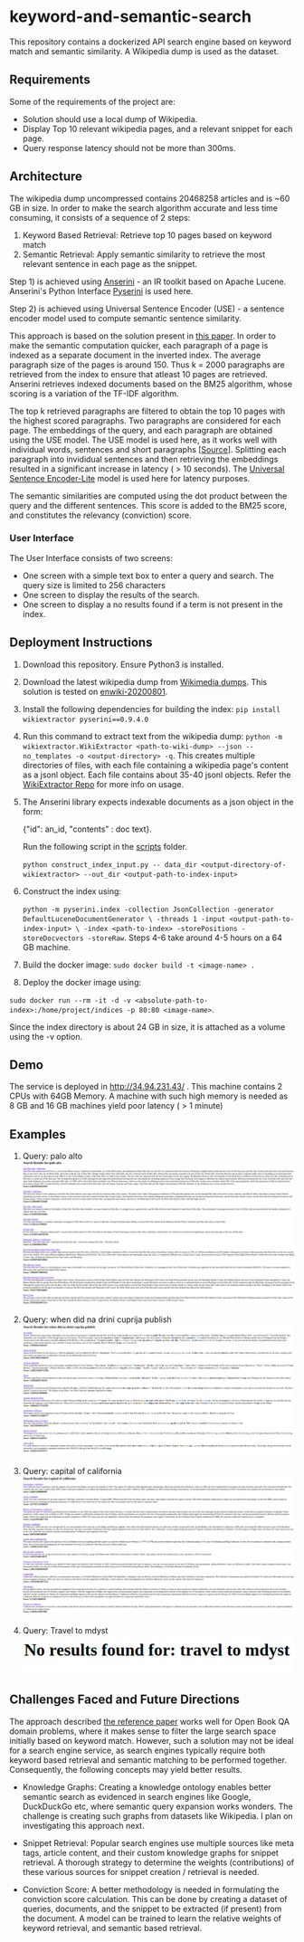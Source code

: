 # keyword-and-semantic-search

This repository contains a dockerized API search engine based on keyword match and semantic similarity.
A Wikipedia dump is used as the dataset.

## Requirements
Some of the requirements of the project are:

- Solution should use a local dump of Wikipedia.
- Display Top 10 relevant wikipedia pages, and a relevant snippet for each page.
- Query response latency should not be more than 300ms.

## Architecture
The wikipedia dump uncompressed contains 20468258 articles and is ~60 GB in size. 
In order to make the search algorithm accurate and less time consuming, it consists of a sequence of 2 steps:

1) Keyword Based Retrieval: Retrieve top 10 pages based on keyword match
2) Semantic Retrieval: Apply semantic similarity to retrieve the most relevant sentence in each page as the snippet.

Step 1) is achieved using [Anserini](https://github.com/castorini/anserini) - an IR toolkit based on Apache Lucene.
Anserini's Python Interface [Pyserini](https://github.com/castorini/pyserini) is used here.

Step 2) is achieved using Universal Sentence Encoder (USE) - a sentence encoder model used
to compute semantic sentence similarity.

This approach is based on the solution present in [this paper](https://arxiv.org/pdf/1902.01718.pdf).
In order to make the semantic computation quicker, each paragraph of a page
is indexed as a separate document in the inverted index. 
The average paragraph size of the pages is around 150.
Thus k = 2000 paragraphs are retrieved from the index to ensure that atleast 10 pages are retrieved. 
Anserini retrieves indexed documents based on the BM25 algorithm, whose scoring 
is a variation of the TF-IDF algorithm.

The top k retrieved paragraphs are filtered to obtain the top 10 pages with the highest scored
paragraphs. Two paragraphs are considered for each page. The embeddings of the query, and each paragraph are obtained using the USE model. 
The USE model is used here, as it works well with individual words, sentences and short paragraphs [[Source](https://www.tensorflow.org/hub/tutorials/semantic_similarity_with_tf_hub_universal_encoder)].
Splitting each paragraph into invididual sentences and then retrieving the embeddings resulted in a significant increase in latency ( > 10 seconds).
The [Universal Sentence Encoder-Lite](https://tfhub.dev/google/universal-sentence-encoder-lite/2) model is used here for latency purposes.

The semantic similarities are computed using the dot product between the query and the different sentences.
This score is added to the BM25 score, and constitutes the relevancy (conviction) score.

### User Interface
The User Interface consists of two screens:
- One screen with a simple text box to enter a query and search. The query size is limited to 256 characters
- One screen to display the results of the search.
- One screen to display a no results found if a term is not present in the index.

## Deployment Instructions
1. Download this repository. Ensure Python3 is installed.

2. Download the latest wikipedia dump from [Wikimedia dumps](http://dumps.wikimedia.org/).
This solution is tested on [enwiki-20200801](https://dumps.wikimedia.org/enwiki/20200801/enwiki-20200801-pages-articles-multistream.xml.bz2).

3. Install the following dependencies for building the index:
`pip install wikiextractor pyserini==0.9.4.0`

4. Run this command to extract text from the wikipedia dump:
`python -m wikiextractor.WikiExtractor <path-to-wiki-dump> --json
--no_templates -o <output-directory> -q`. This creates multiple directories
of files, with each file containing a wikipedia page's content as a jsonl object.
Each file contains about 35-40 jsonl objects. Refer the [WikiExtractor Repo](https://github.com/attardi/wikiextractor)
for more info on usage.

5. The Anserini library expects indexable documents as a json object in the form:

    {"id": an_id,
     "contents" : doc text}.
     
     Run the following script in the [scripts](scripts) folder.
      
     `python construct_index_input.py -- data_dir <output-directory-of-wikiextractor> --out_dir <output-path-to-index-input>`
 
6. Construct the index using:

    `python -m pyserini.index -collection JsonCollection -generator DefaultLuceneDocumentGenerator \
 -threads 1 -input <output-path-to-index-input> \
 -index <path-to-index> -storePositions -storeDocvectors -storeRaw`.
 Steps 4-6 take around 4-5 hours on a 64 GB machine.

7. Build the docker image: `sudo docker build -t <image-name> .`

8. Deploy the docker image using: 

`sudo docker run --rm -it -d -v <absolute-path-to-index>:/home/project/indices -p 80:80 <image-name>`.

Since the index directory is about 24 GB in size, it is attached as a volume using the -v option.

## Demo
The service is deployed in http://34.94.231.43/ .
This machine contains 2 CPUs with 64GB Memory. A machine with
such high memory is needed as 8 GB and 16 GB machines yield poor latency ( > 1 minute)


## Examples

1. Query: palo alto
![Palo Alto](images/palo-alto.png)

2. Query: when did na drini cuprija publish
![na drini cuprija](images/na-drini.png)

3. Query: capital of california
![sacramento](images/sacramento.png)

4. Query: Travel to mdyst
![mdyst](images/travel-to-mdyst.png)

## Challenges Faced and Future Directions
The approach described [the reference paper](https://arxiv.org/pdf/1902.01718.pdf) works well for Open Book QA domain problems, where it makes
sense to filter the large search space initially based on keyword match.
However, such a solution may not be ideal for a search engine service, 
as search engines typically require both keyword based retrieval and semantic matching
to be performed together. Consequently, the following concepts may yield better results.

- Knowledge Graphs: Creating a knowledge ontology enables better semantic search
as evidenced in search engines like Google, DuckDuckGo etc, where semantic query expansion works wonders.
The challenge is creating such graphs from datasets like Wikipedia.
I plan on investigating this approach next.

- Snippet Retrieval: Popular search engines use multiple sources like meta tags, article content, and 
their custom knowledge graphs for snippet retrieval. 
A thorough strategy to determine the weights (contributions) of these various sources 
for snippet creation / retrieval is needed.

- Conviction Score: A better methodology is needed in formulating the 
conviction score calculation. This can be done by creating a dataset
of queries, documents, and the snippet to be extracted (if present) from
the document. A model can be trained to learn the relative weights of
keyword retrieval, and semantic based retrieval.
